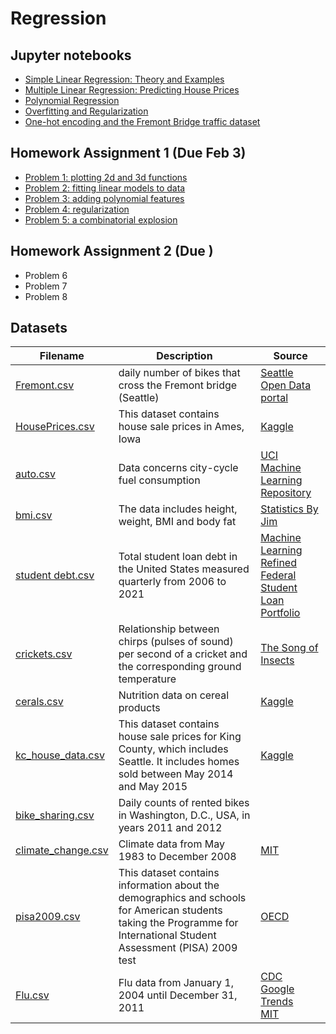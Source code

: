 # Regression

## Jupyter notebooks

- [Simple Linear Regression: Theory and Examples](https://nbviewer.jupyter.org/github/um-perez-alvaro/Data-Science-Theory/blob/master/Jupyter%20Notebooks/Regression/notebooks/Simple%20Linear%20Regression.ipynb)
- [Multiple Linear Regression: Predicting House Prices](https://github.com/um-perez-alvaro/Data-Science-Theory/blob/master/Jupyter%20Notebooks/Regression/notebooks/Predicting%20house%20prices.ipynb)
- [Polynomial Regression](https://nbviewer.org/github/um-perez-alvaro/Data-Science-Theory/blob/master/Jupyter%20Notebooks/Regression/notebooks/Polynomial%20Regression%20.ipynb)
- [Overfitting and Regularization](https://nbviewer.org/github/um-perez-alvaro/Data-Science-Theory/blob/master/Jupyter%20Notebooks/Regression/notebooks/Overfitting%20and%20Regularization.ipynb)
- [One-hot encoding and the Fremont Bridge traffic dataset](https://nbviewer.org/github/um-perez-alvaro/Data-Science-Theory/blob/master/Jupyter%20Notebooks/Regression/notebooks/One-hot%20encoding.ipynb)

## Homework Assignment 1 (Due Feb 3)
- [Problem 1: plotting 2d and 3d functions](https://nbviewer.org/github/um-perez-alvaro/Data-Science-Theory/blob/master/Jupyter%20Notebooks/Regression/homework/Problem%201.ipynb)
- [Problem 2: fitting linear models to data](https://nbviewer.org/github/um-perez-alvaro/Data-Science-Theory/blob/master/Jupyter%20Notebooks/Regression/homework/Problem%202.ipynb)
- [Problem 3: adding polynomial features](https://nbviewer.org/github/um-perez-alvaro/Data-Science-Theory/blob/master/Jupyter%20Notebooks/Regression/homework/Problem%203.ipynb)
- [Problem 4: regularization](https://nbviewer.org/github/um-perez-alvaro/Data-Science-Theory/blob/master/Jupyter%20Notebooks/Regression/homework/Problem%204.ipynb)
- [Problem 5: a combinatorial explosion](https://nbviewer.org/github/um-perez-alvaro/Data-Science-Theory/blob/master/Jupyter%20Notebooks/Regression/homework/Problem%205.ipynb)

## Homework Assignment 2 (Due )
- Problem 6
- Problem 7
- Problem 8

## Datasets

Filename | Description |  Source
--- | --- |  --- 
[Fremont.csv](https://raw.githubusercontent.com/um-perez-alvaro/Data-Science-Theory/master/Data/Fremont.csv) | daily number of bikes that cross the Fremont bridge (Seattle) | [Seattle Open Data portal](https://data.seattle.gov/)
[HousePrices.csv](https://raw.githubusercontent.com/um-perez-alvaro/Data-Science-Theory/master/Data/HousePrice.csv) | This dataset contains house sale prices in Ames, Iowa | [Kaggle](https://www.kaggle.com/c/house-prices-advanced-regression-techniques/overview)
[auto.csv](https://raw.githubusercontent.com/um-perez-alvaro/Data-Science-Theory/master/Data/auto.csv) | Data concerns city-cycle fuel consumption | [UCI Machine Learning Repository](https://archive.ics.uci.edu/ml/datasets/auto+mpg)
[bmi.csv](https://raw.githubusercontent.com/um-perez-alvaro/Data-Science-Theory/master/Data/bmi.csv) | The data includes height, weight, BMI and body fat | [Statistics By Jim](https://statisticsbyjim.com/regression/predictions-regression/)
[student debt.csv](https://raw.githubusercontent.com/um-perez-alvaro/Data-Science-Theory/master/Data/student%20debt.csv) | Total student loan debt in the United States measured quarterly from 2006 to 2021 | [Machine Learning Refined](https://github.com/nrchade/mlrefined) <br> [Federal Student Loan Portfolio](https://data.ed.gov/dataset/federal-student-loan-portfolio/resources)
[crickets.csv](https://raw.githubusercontent.com/um-perez-alvaro/Data-Science-Theory/master/Data/crickets.csv) | Relationship between chirps (pulses of sound) per second of a cricket and the corresponding ground temperature | [The Song of Insects](https://songsofinsects.com/)
[cerals.csv](https://raw.githubusercontent.com/um-perez-alvaro/Data-Science-Theory/master/Data/cereals.csv) | Nutrition data on cereal products | [Kaggle](https://www.kaggle.com/crawford/80-cereals)
[kc_house_data.csv](https://raw.githubusercontent.com/um-perez-alvaro/Data-Science-Theory/master/Data/kc_house_data.csv) | This dataset contains house sale prices for King County, which includes Seattle. It includes homes sold between May 2014 and May 2015 | [Kaggle](https://www.kaggle.com/harlfoxem/housesalesprediction) 
[bike_sharing.csv](https://raw.githubusercontent.com/um-perez-alvaro/Data-Science-Theory/master/Data/bike_sharing.csv) |  Daily counts of rented bikes in Washington, D.C., USA, in years 2011 and 2012 |
[climate_change.csv](https://raw.githubusercontent.com/um-perez-alvaro/Data-Science-Theory/master/Data/climate_change.csv) |  Climate data from May 1983 to December 2008 | [MIT](https://ocw.mit.edu/courses/sloan-school-of-management/15-071-the-analytics-edge-spring-2017/linear-regression/assignment-2/)
[pisa2009.csv](https://raw.githubusercontent.com/um-perez-alvaro/Data-Science-Theory/master/Data/pisa2009.csv) |  This dataset contains information about the demographics and schools for American students taking the  Programme for International Student Assessment (PISA) 2009 test | [OECD](https://www.oecd.org/pisa/)
[Flu.csv](https://raw.githubusercontent.com/um-perez-alvaro/Data-Science-Theory/master/Data/Flu.csv) | Flu data from January 1, 2004 until December 31, 2011 | [CDC](https://www.cdc.gov/flu/weekly/fluactivitysurv.htm) <br> [Google Trends](https://trends.google.com/trends/?geo=US) <br> [MIT](https://ocw.mit.edu/courses/sloan-school-of-management/15-071-the-analytics-edge-spring-2017/linear-regression/assignment-2/detecting-flu-epidemics-via-search-engine-query-data/)

